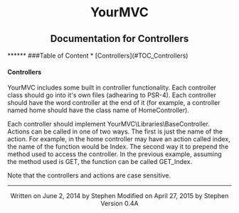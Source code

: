 <h1 style="text-align:center">YourMVC</h1>
<h2 style="text-align:center">Documentation for Controllers</h2>
******
###Table of Content
* [Controllers](#TOC_Controllers)

<h4 id="TOC_Controllers">Controllers</h4>

YourMVC includes some built in controller functionality. Each controller class should go into it's own files (adhearing to PSR-4). Each controller should have the word controller at the end of it (for example, a controller named home should have the class name of HomeController).

Each controller should implement YourMVC\Libraries\BaseController. Actions can be called in one of two ways. The first is just the name of the action. For example, in the home controller may have an action called index, the name of the function would be Index. The second way it to prepend the method used to access the controller. In the previous example, assuming the method used is GET, the function can be called GET_Index.

Note that the controllers and actions are case sensitive.
******
<p class="footer" style="text-align:center">
Written on June 2, 2014 by Stephen
Modified on April 27, 2015 by Stephen
Version 0.4A
</p>
